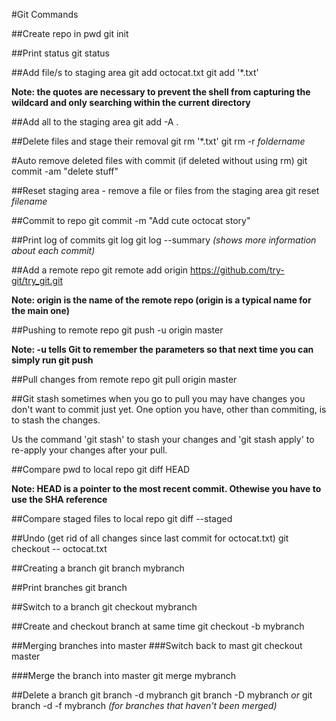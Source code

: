 #Git Commands

##Create repo in pwd
git init

##Print status
git status

##Add file/s to staging area
git add octocat.txt
git add '*.txt'

**Note: the quotes are necessary to prevent the shell from capturing the wildcard and only searching within the current directory**

##Add all to the staging area
git add -A .

##Delete files and stage their removal
git rm '*.txt'
git rm -r *foldername*

#Auto remove deleted files with commit (if deleted without using rm)
git commit -am "delete stuff"

##Reset staging area - remove a file or files from the staging area
git reset *filename*

##Commit to repo
git commit -m "Add cute octocat story"

##Print log of commits
git log
git log --summary *(shows more information about each commit)*


##Add a remote repo
git remote add origin https://github.com/try-git/try_git.git

**Note: origin is the name of the remote repo (origin is a typical name for the main one)**

##Pushing to remote repo
git push -u origin master

**Note: -u tells Git to remember the parameters so that next time you can simply run git push**

##Pull changes from remote repo
git pull origin master

##Git stash
sometimes when you go to pull you may have changes you don't want to commit just yet. One option you have, other than commiting, is to stash the changes.

Us the command 'git stash' to stash your changes and 'git stash apply' to re-apply your changes after your pull.

##Compare pwd to local repo
git diff HEAD

**Note: HEAD is a pointer to the most recent commit. Othewise you have to use the SHA reference**

##Compare staged files to local repo
git diff --staged

##Undo (get rid of all changes since last commit for octocat.txt)
git checkout -- octocat.txt

##Creating a branch
git branch mybranch

##Print branches
git branch

##Switch to a branch
git checkout mybranch

##Create and checkout branch at same time
git checkout -b mybranch

##Merging branches into master
###Switch back to mast
git checkout master

###Merge the branch into master
git merge mybranch

##Delete a branch
git branch -d mybranch
git branch -D mybranch *or* git branch -d -f mybranch  *(for branches that haven't been merged)*


